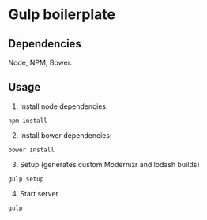 # Gulp boilerplate

## Dependencies

Node, NPM, Bower.

## Usage

1. Install node dependencies:

```shell
npm install
```

2. Install bower dependencies:

```shell
bower install
```

3. Setup (generates custom Modernizr and lodash builds)

```shell
gulp setup
```

4. Start server

```shell
gulp
```
